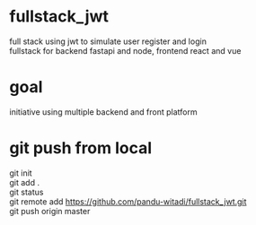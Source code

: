 # fullstack_jwt
full stack using jwt to simulate user register and login \
fullstack for backend fastapi and node, frontend react and vue

# goal
initiative using multiple backend and front platform

# git push from local
git init \
git add . \
git status \
git remote add https://github.com/pandu-witadi/fullstack_jwt.git \
git push origin master
